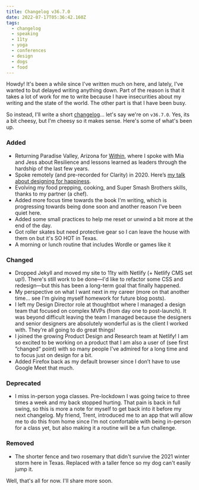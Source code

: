 ```yaml
---
title: Changelog v36.7.0
date: 2022-07-17T05:36:42.160Z
tags:
  - changelog
  - speaking
  - 11ty
  - yoga
  - conferences
  - design
  - dogs
  - food
---
```

Howdy! It's been a while since I've written much on here, and lately, I've wanted to but delayed writing anything down. Part of the reason is that it takes a lot of work for me to write because I have insecurities about my writing and the state of the world. The other part is that I have been busy. 

So instead, I'll write a short [changelog](https://keepachangelog.com/en/1.0.0/)... let's say we're on `v36.7.0`. Yes, its a bit cheesy, but I'm cheesy so it makes sense. Here's some of what's been up.



### Added

* Returning Paradise Valley, Arizona for [Within](https://www.instagram.com/p/Cc14lGjLNAJ/), where I spoke with Mia and Jess about Resilience and lessons learned as leaders through the hardship of the last few years.
* Spoke remotely (and pre-recorded for Clarity) in 2020. Here’s [my talk about designing for happiness](https://youtu.be/hcqed7cIhj4).
* Evolving my food prepping, cooking, and Super Smash Brothers skills, thanks to my partner (a chef).
* Added more focus time towards the book I'm writing, which is progressing towards being done soon and another reason I've been quiet here.
* Added some small practices to help me reset or unwind a bit more at the end of the day.
* Got roller skates but need protective gear so I can leave the house with them on but it's SO HOT in Texas.
* A morning or lunch routine that includes Wordle or games like it

### Changed

* Dropped Jekyll and moved my site to 11ty with Netlify (+ Netlify CMS set up!). There's still work to be done—I'd like to refactor some CSS and redesign—but this has been a long-term goal that finally happened.
* My perspective on what I want next in my career (more on that another time... see I'm giving myself homework for future blog posts).
* I left my Design Director role at thoughtbot where I managed a design team that focused on complex MVPs (from day one to post-launch). It was beyond difficult leaving the team I managed because the designers and senior designers are absolutely wonderful as is the client I worked with. They’re all going to do great things!
* I joined the growing Product Design and Research team at Netlify! I am so excited to be working on a product that I am also a user of (see first ”changed“ point) with so many people I've admired for a long time and to focus just on design for a bit.
* Added Firefox back as my default browser since I don’t have to use Google Meet that much.

### Deprecated

* I miss in-person yoga classes. Pre-lockdown I was going twice to three times a week and my back stopped hurting. That pain is back in full swing, so this is more a note for myself to get back into it before my next changelog. My friend, Trent, introduced me to an app that will allow me to do this from home since I’m not comfortable with being in-person for a class yet, but also making it a routine will be a fun challenge.

### Removed

* The shorter fence and two rosemary that didn't survive the 2021 winter storm here in Texas. Replaced with a taller fence so my dog can't easily jump it.

Well, that's all for now. I'll share more soon.